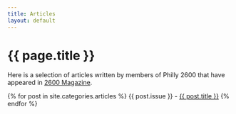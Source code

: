 ```yaml
--- 
title: Articles
layout: default
---
```

# {{ page.title }}

Here is a selection of articles written by members of Philly 2600 that have appeared in [2600 Magazine](https://www.2600.com/).

{% for post in site.categories.articles %}
{{ post.issue }} - <a href="{{ post.url }}" title="{{ post.title }}">{{ post.title }}</a>
{% endfor %}
